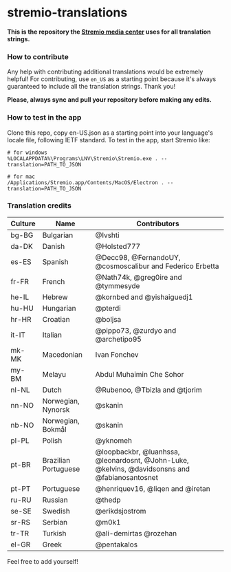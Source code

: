 # stremio-translations

**This is the repository the [Stremio media center](http://www.strem.io) uses
for all translation strings.**

### How to contribute

Any help with contributing additional translations would be extremely helpful!
For contributing, use `en_US` as a starting point because it's always
guaranteed to include all the translation strings.
Thank you!

**Please, always sync and pull your repository before making any edits.**

### How to test in the app

Clone this repo, copy en-US.json as a starting point into your language's
locale file, following IETF standard. To test in the app, start Stremio like:
```
# for windows
%LOCALAPPDATA%\Programs\LNV\Stremio\Stremio.exe . --translation=PATH_TO_JSON

# for mac
/Applications/Stremio.app/Contents/MacOS/Electron . --translation=PATH_TO_JSON
```

### Translation credits

| Culture   | Name                    | Contributors                                                                                                        |
|-----------|-------------------------|---------------------------------------------------------------------------------------------------------------------|
| bg-BG     | Bulgarian               | @Ivshti				                                                                                                |
| da-DK     | Danish                  | @Holsted777				                                                                                            |
| es-ES     | Spanish                 | @Decc98, @FernandoUY, @cosmoscalibur and Federico Erbetta		                                                    |
| fr-FR     | French                  | @Nath74k, @greg0ire and @tymmesyde			                                                                        |
| he-IL     | Hebrew                  | @kornbed and @yishaiguedj1		                                                                                    |
| hu-HU     | Hungarian               | @pterdi				                                                                                                |
| hr-HR     | Croatian                | @boljsa                                                                                                             |
| it-IT     | Italian                 | @pippo73, @zurdyo and @archetipo95			                                                                        |
| mk-MK     | Macedonian              | Ivan Fonchev				                                                                                        |
| my-BM     | Melayu                  | Abdul Muhaimin Che Sohor                                                                                            |
| nl-NL     | Dutch                   | @Rubenoo, @Tbizla and @tjorim		                                                                                |
| nn-NO     | Norwegian, Nynorsk      | @skanin				                                                                                                |
| nb-NO     | Norwegian, Bokmål       | @skanin				                                                                                                |
| pl-PL     | Polish                  | @yknomeh				                                                                                            |
| pt-BR     | Brazilian Portuguese    | @loopbackbr, @luanhssa, @leonardosnt, @John-Luke, @kelvins, @davidsonsns and @fabianosantosnet                  	|
| pt-PT     | Portuguese              | @henriquev16, @liqen and @iretan	                                                                                |
| ru-RU     | Russian                 | @thedp					                                                                                            |
| se-SE     | Swedish                 | @erikdsjostrom				                                                                                        |
| sr-RS     | Serbian                 | @m0k1                                                                                                               |
| tr-TR     | Turkish                 | @ali-demirtas @rozehan				                                                                                |
| el-GR     | Greek                   | @pentakalos					                                                                                        |

Feel free to add yourself!